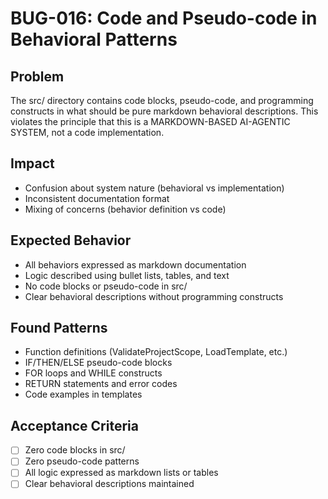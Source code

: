 # BUG-016: Code and Pseudo-code in Behavioral Patterns

## Problem
The src/ directory contains code blocks, pseudo-code, and programming constructs in what should be pure markdown behavioral descriptions. This violates the principle that this is a MARKDOWN-BASED AI-AGENTIC SYSTEM, not a code implementation.

## Impact
- Confusion about system nature (behavioral vs implementation)
- Inconsistent documentation format
- Mixing of concerns (behavior definition vs code)

## Expected Behavior
- All behaviors expressed as markdown documentation
- Logic described using bullet lists, tables, and text
- No code blocks or pseudo-code in src/
- Clear behavioral descriptions without programming constructs

## Found Patterns
- Function definitions (ValidateProjectScope, LoadTemplate, etc.)
- IF/THEN/ELSE pseudo-code blocks
- FOR loops and WHILE constructs
- RETURN statements and error codes
- Code examples in templates

## Acceptance Criteria
- [ ] Zero code blocks in src/
- [ ] Zero pseudo-code patterns
- [ ] All logic expressed as markdown lists or tables
- [ ] Clear behavioral descriptions maintained